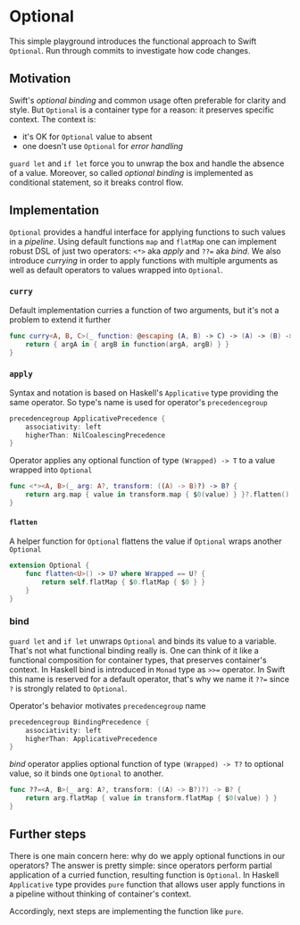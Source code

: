 # Optional
This simple playground introduces the functional approach to Swift `Optional`. Run through commits to investigate how code changes.

## Motivation
Swift's _optional binding_ and common usage often preferable for clarity and style. But `Optional` is a container type for a reason: it preserves specific context. The context is:
* it's OK for `Optional` value to absent
* one doesn't use `Optional` for _error handling_

`guard let` and `if let` force you to unwrap the box and handle the absence of a value. Moreover, so called _optional binding_ is implemented as conditional statement, so it breaks control flow.

## Implementation
`Optional` provides a handful interface for applying functions to such values in a _pipeline_. Using default functions `map` and `flatMap` one can implement robust DSL of just two operators: `<*>` aka _apply_ and `??=` aka _bind_. We also introduce _currying_ in order to apply functions with multiple arguments as well as default operators to values wrapped into `Optional`.

### `curry`
Default implementation curries a function of two arguments, but it's not a problem to extend it further
```swift
func curry<A, B, C>(_ function: @escaping (A, B) -> C) -> (A) -> (B) -> C {
    return { argA in { argB in function(argA, argB) } }
}
```
### `apply`
Syntax and notation is based on Haskell's `Applicative` type providing the same operator. So type's name is used for operator's `precedencegroup` 
```swift
precedencegroup ApplicativePrecedence {
    associativity: left
    higherThan: NilCoalescingPrecedence
}
```
Operator applies any optional function of type `(Wrapped) -> T` to a value wrapped into `Optional`
```swift
func <*><A, B>(_ arg: A?, transform: ((A) -> B)?) -> B? {
    return arg.map { value in transform.map { $0(value) } }?.flatten()
}
```
#### `flatten`
A helper function for `Optional` flattens the value if `Optional` wraps another `Optional`
```swift
extension Optional {
    func flatten<U>() -> U? where Wrapped == U? {
        return self.flatMap { $0.flatMap { $0 } }
    }
}
```
### bind
`guard let` and `if let` unwraps `Optional` and binds its value to a variable. That's not what functional binding really is. One can think of it like a functional composition for container types, that preserves container's context. In Haskell bind is introduced in `Monad` type  as `>>=` operator. In Swift this name is reserved for a default operator, that's why we name it `??=` since `?` is strongly related to `Optional`.

Operator's behavior motivates `precedencegroup` name
```swift
precedencegroup BindingPrecedence {
    associativity: left
    higherThan: ApplicativePrecedence
}
```

_bind_ operator applies optional function of type `(Wrapped) -> T?` to optional value, so it binds one `Optional` to another.
```swift
func ??=<A, B>(_ arg: A?, transform: ((A) -> B?)?) -> B? {
    return arg.flatMap { value in transform.flatMap { $0(value) } }
}
```
## Further steps
There is one main concern here: why do we apply optional functions in our operators? The answer is pretty simple: since operators perform partial application of a curried function, resulting function is `Optional`. In Haskell `Applicative` type provides `pure` function that allows user apply functions in a pipeline without thinking of container's context.

Accordingly, next steps are implementing the function like `pure`.